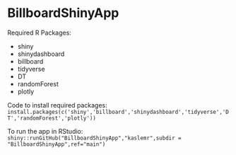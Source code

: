 # BillboardShinyApp

Required R Packages:
- shiny
- shinydashboard
- billboard
- tidyverse
- DT
- randomForest
- plotly


Code to install required packages:
`install.packages(c('shiny','billboard','shinydashboard','tidyverse','DT','randomForest','plotly'))`

To run the app in RStudio:
`shiny::runGitHub("BillboardShinyApp","kaslemr",subdir = "BillboardShinyApp",ref="main")`
